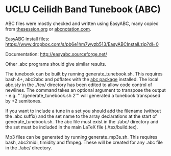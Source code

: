 # UCLU Ceilidh Band Tunebook (ABC)

ABC files were mostly checked and written using EasyABC, many copied from [thesession.org](http://thesession.org/) or [abcnotation.com](http://abcnotation.com/).

EasyABC install files: https://www.dropbox.com/s/pb6e1hm7wyzb513/EasyABCInstall.zip?dl=0

Documentation: http://easyabc.sourceforge.net/

Other .abc programs should give similar results.

The tunebook can be built by running generate_tunebook.sh. This requires bash 4+, abc2abc and pdflatex with the [abc package](https://ctan.org/pkg/abc?lang=en) installed. The local abc.sty in the ./tex/ directory has been edited to allow code control of newlines. The command takes an optional argument to transpose the output - e.g. '''./generate_tunebook.sh 2''' will generated a tunebook transposed by +2 semitones.

If you want to include a tune in a set you should add the filename (without the .abc suffix) and the set name to the array declarations at the start of generate_tunebook.sh. The abc file must exist in the ./abc/ directory and the set must be included in the main LaTeX file (./tex/build.tex).

Mp3 files can be generated by running generate_mp3s.sh. This requires bash, abc2midi, timidity and ffmpeg. These will be created for any .abc file in the ./abc/ directory.
